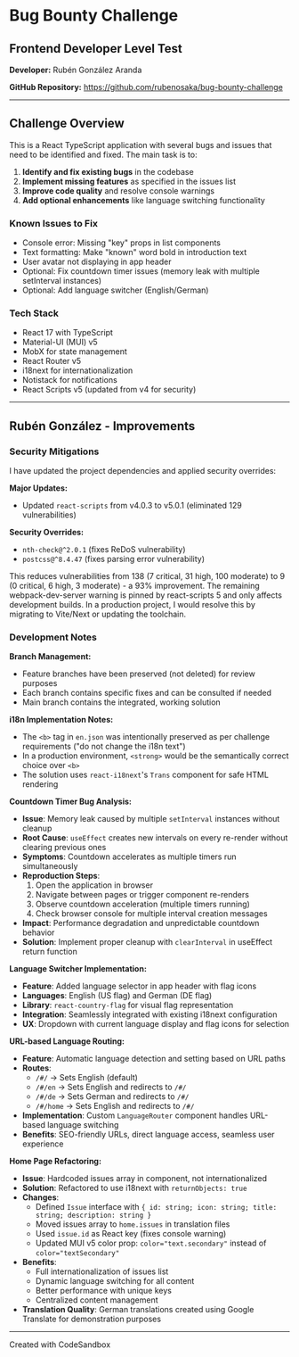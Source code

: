 # Bug Bounty Challenge

## Frontend Developer Level Test

**Developer:** Rubén González Aranda

**GitHub Repository:** https://github.com/rubenosaka/bug-bounty-challenge

---

## Challenge Overview

This is a React TypeScript application with several bugs and issues that need to be identified and fixed. The main task is to:

1. **Identify and fix existing bugs** in the codebase
2. **Implement missing features** as specified in the issues list
3. **Improve code quality** and resolve console warnings
4. **Add optional enhancements** like language switching functionality

### Known Issues to Fix

- Console error: Missing "key" props in list components
- Text formatting: Make "known" word bold in introduction text
- User avatar not displaying in app header
- Optional: Fix countdown timer issues (memory leak with multiple setInterval instances)
- Optional: Add language switcher (English/German)

### Tech Stack

- React 17 with TypeScript
- Material-UI (MUI) v5
- MobX for state management
- React Router v5
- i18next for internationalization
- Notistack for notifications
- React Scripts v5 (updated from v4 for security)

---

## Rubén González - Improvements

### Security Mitigations

I have updated the project dependencies and applied security overrides:

**Major Updates:**

- Updated `react-scripts` from v4.0.3 to v5.0.1 (eliminated 129 vulnerabilities)

**Security Overrides:**

- `nth-check@^2.0.1` (fixes ReDoS vulnerability)
- `postcss@^8.4.47` (fixes parsing error vulnerability)

This reduces vulnerabilities from 138 (7 critical, 31 high, 100 moderate) to 9 (0 critical, 6 high, 3 moderate) - a 93% improvement. The remaining webpack-dev-server warning is pinned by react-scripts 5 and only affects development builds. In a production project, I would resolve this by migrating to Vite/Next or updating the toolchain.

### Development Notes

**Branch Management:**

- Feature branches have been preserved (not deleted) for review purposes
- Each branch contains specific fixes and can be consulted if needed
- Main branch contains the integrated, working solution

**i18n Implementation Notes:**

- The `<b>` tag in `en.json` was intentionally preserved as per challenge requirements ("do not change the i18n text")
- In a production environment, `<strong>` would be the semantically correct choice over `<b>`
- The solution uses `react-i18next`'s `Trans` component for safe HTML rendering

**Countdown Timer Bug Analysis:**

- **Issue**: Memory leak caused by multiple `setInterval` instances without cleanup
- **Root Cause**: `useEffect` creates new intervals on every re-render without clearing previous ones
- **Symptoms**: Countdown accelerates as multiple timers run simultaneously
- **Reproduction Steps**:
  1. Open the application in browser
  2. Navigate between pages or trigger component re-renders
  3. Observe countdown acceleration (multiple timers running)
  4. Check browser console for multiple interval creation messages
- **Impact**: Performance degradation and unpredictable countdown behavior
- **Solution**: Implement proper cleanup with `clearInterval` in useEffect return function

**Language Switcher Implementation:**

- **Feature**: Added language selector in app header with flag icons
- **Languages**: English (US flag) and German (DE flag)
- **Library**: `react-country-flag` for visual flag representation
- **Integration**: Seamlessly integrated with existing i18next configuration
- **UX**: Dropdown with current language display and flag icons for selection

**URL-based Language Routing:**

- **Feature**: Automatic language detection and setting based on URL paths
- **Routes**:
  - `/#/` → Sets English (default)
  - `/#/en` → Sets English and redirects to `/#/`
  - `/#/de` → Sets German and redirects to `/#/`
  - `/#/home` → Sets English and redirects to `/#/`
- **Implementation**: Custom `LanguageRouter` component handles URL-based language switching
- **Benefits**: SEO-friendly URLs, direct language access, seamless user experience

**Home Page Refactoring:**

- **Issue**: Hardcoded issues array in component, not internationalized
- **Solution**: Refactored to use i18next with `returnObjects: true`
- **Changes**:
  - Defined `Issue` interface with `{ id: string; icon: string; title: string; description: string }`
  - Moved issues array to `home.issues` in translation files
  - Used `issue.id` as React key (fixes console warning)
  - Updated MUI v5 color prop: `color="text.secondary"` instead of `color="textSecondary"`
- **Benefits**:
  - Full internationalization of issues list
  - Dynamic language switching for all content
  - Better performance with unique keys
  - Centralized content management
- **Translation Quality**: German translations created using Google Translate for demonstration purposes

---

Created with CodeSandbox
